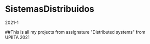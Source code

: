 # SistemasDistribuidos
2021-1

##This is all my projects from assignature "Distributed systems" from UPIITA 2021
 
